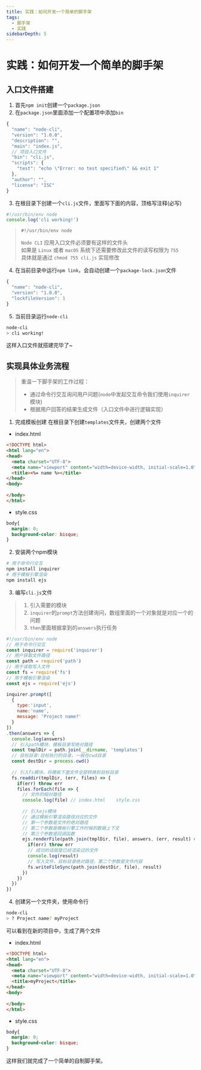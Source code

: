 ```yaml
---
title: 实践：如何开发一个简单的脚手架
tags: 
  - 脚手架
  - 实践
sidebarDepth: 5
---
```


# 实践：如何开发一个简单的脚手架 <Badge text="案例"/>
## 入口文件搭建
1. 首先`npm init`创建一个`package.json`
2. 在`package.json`里面添加一个配置项中添加`bin`

```js
{
  "name": "node-cli",
  "version": "1.0.0",
  "description": "",
  "main": "index.js",
  // 项目入口文件
  "bin": "cli.js",
  "scripts": {
    "test": "echo \"Error: no test specified\" && exit 1"
  },
  "author": "",
  "license": "ISC"
}

```
3. 在根目录下创建一个`cli.js`文件，里面写下面的内容，顶格写注释(必写)
```js
#!/usr/bin/env node
console.log('cli working!')
```

> `#!/usr/bin/env node`
> 
> `Node CLI` 应用入口文件必须要有这样的文件头  
> 如果是 `Linux` 或者 `macOS` 系统下还需要修改此文件的读写权限为 `755`  
> 具体就是通过 `chmod 755 cli.js` 实现修改

4. 在当前目录中运行`npm link`，会自动创建一个`package-lock.json`文件
```js
{
  "name": "node-cli",
  "version": "1.0.0",
  "lockfileVersion": 1
}
```
5. 当前目录运行`node-cli`
```bash
node-cli
> cli working!
```
这样入口文件就搭建完毕了~

## 实现具体业务流程

> 重温一下脚手架的工作过程：
>- 通过命令行交互询问用户问题(`node`中发起交互命令我们使用`inquirer`模块)
>- 根据用户回答的结果生成文件（入口文件中进行逻辑实现）

1. 完成模板创建
在根目录下创建`templates`文件夹，创建两个文件
- index.html

```html
<!DOCTYPE html>
<html lang="en">
<head>
  <meta charset="UTF-8">
  <meta name="viewport" content="width=device-width, initial-scale=1.0">
  <title><%= name %></title>
</head>
<body>
  
</body>
</html>
```
- style.css
```css
body{
  margin: 0;
  background-color: bisque;
}
```

2. 安装两个npm模块
```bash
# 用于命令行交互
npm install inquirer
# 用于模板引擎渲染
npm install ejs
```
3. 编写`cli.js`文件

> 1. 引入需要的模块
> 2. `inquirer`的`prompt`方法创建询问，数组里面的一个对象就是对应一个的问题
> 3. `then`里面根据拿到的`answers`执行任务

```js
#!/usr/bin/env node
// 用于命令行交互
const inquirer = require('inquirer')
// 用户获取文件路径
const path = require('path')
// 用于读取写入文件
const fs = require('fs')
// 用于模板引擎渲染
const ejs = require('ejs')

inquirer.prompt([
  {
    type:'input',
    name:'name',
    message: 'Project name?'
  }
])
.then(answers => {
  console.log(answers)
  // 引入path模块，模板目录写绝对路径
  const tmplDir = path.join(__dirname, 'templates')
  // 目标目录:目标执行的目录，一般在cwd目录
  const destDir = process.cwd()
  
  // 引入fs模块，将模板下面文件全部转换到目标目录
  fs.readdir(tmplDir, (err, files) => {
    if(err) throw err
    files.forEach(file => {
      // 文件的相对路径
      console.log(file) // index.html    style.css
      
      // 引入ejs模块
      // 通过模板引擎渲染路径对应的文件
      // 第一个参数是文件的绝对路径
      // 第二个参数是模板引擎工作时候的数据上下文
      // 第三个参数是回调函数
      ejs.renderFile(path.join(tmplDir, file), answers, (err, result) => {
        if(err) throw err 
        // 成功的话就是已经渲染过的文件
        console.log(result)
        // 写入文件，目标目录绝对路径，第二个参数是文件内容
        fs.writeFileSync(path.join(destDir, file), result)
      })
    })
  })
})
```

4. 创建另一个文件夹，使用命令行
```bash
node-cli
> ? Project name? myProject
```
可以看到在新的项目中，生成了两个文件
- index.html
```html
<!DOCTYPE html>
<html lang="en">
<head>
  <meta charset="UTF-8">
  <meta name="viewport" content="width=device-width, initial-scale=1.0">
  <title>myProject</title>
</head>
<body>
  
</body>
</html>
```
- style.css

```css
body{
  margin: 0;
  background-color: bisque;
}
```

这样我们就完成了一个简单的自制脚手架。

